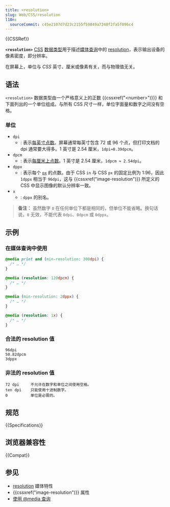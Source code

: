 ```yaml
---
title: <resolution>
slug: Web/CSS/resolution
l10n:
  sourceCommit: c45e2107d7d23c2155f59849a7240f2fa5f096c4
---
```


{{CSSRef}}

**`<resolution>`** [CSS](/zh-CN/docs/Web/CSS) [数据类型](/zh-CN/docs/Web/CSS/CSS_Types)用于描述[媒体查询](/zh-CN/docs/Web/CSS/CSS_media_queries)中的 [resolution](/zh-CN/docs/Web/CSS/@media/resolution)，表示输出设备的像素密度，即分辨率。

在屏幕上，单位与 _CSS_ 英寸、厘米或像素有关，而与物理值无关。

## 语法

`<resolution>` 数据类型由一个严格意义上的正数 {{cssxref("&lt;number&gt;")}}} 和下面列出的一个单位组成。与所有 CSS 尺寸一样，单位字面量和数字之间没有空格。

### 单位

- `dpi`
  - : 表示[每英寸点数](https://zh.wikipedia.org/wiki/每英寸点数)。屏幕通常每英寸包含 72 或 96 个点，但打印文档的 dpi 通常要大得多。1 英寸是 2.54 厘米，`1dpi≈0.39dpcm`。
- `dpcm`
  - : 表示[每厘米上点数](https://zh.wikipedia.org/wiki/每英寸点数)。1 英寸是 2.54 厘米，`1dpcm ≈ 2.54dpi`。
- `dppx`
  - : 表示每个 [`px`](/zh-CN/docs/Web/CSS/length#px) 的点数。由于 CSS `in` 与 CSS `px` 的固定比例为 1:96，因此 `1dppx` 相当于 `96dpi`，这与 {{cssxref("image-resolution")}} 所定义的 CSS 中显示图像的默认分辨率一致。
- `x`
  - : `dppx` 的别名。

> **备注：** 虽然数字 `0` 在任何单位下都是相同的，但单位不能省略。换句话说，`0` 无效，不能代表 `0dpi`、`0dpcm` 或 `0dppx`。

## 示例

### 在媒体查询中使用

```css
@media print and (min-resolution: 300dpi) {
  /* … */
}

@media (resolution: 120dpcm) {
  /* … */
}

@media (min-resolution: 2dppx) {
  /* … */
}

@media (resolution: 1x) {
  /* … */
}
```

### 合法的 resolution 值

```plain example-good
96dpi
50.82dpcm
3dppx
```

### 非法的 resolution 值

```plain example-bad
72 dpi     不允许在数字和单位之间使用空格。
ten dpi    只能使用十进制数字。
0          单位是必需的。
```

## 规范

{{Specifications}}

## 浏览器兼容性

{{Compat}}

## 参见

- [resolution](/zh-CN/docs/Web/CSS/@media/resolution) 媒体特性
- {{cssxref("image-resolution")}} 属性
- [使用 @media 查询](/zh-CN/docs/Web/CSS/CSS_media_queries/Using_media_queries)
